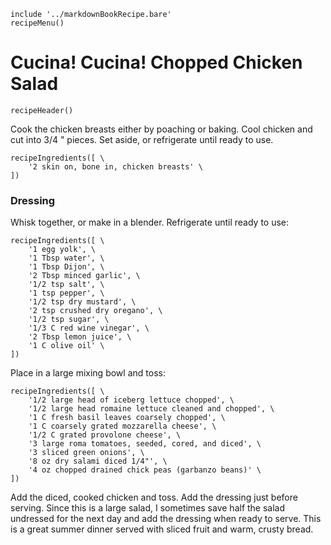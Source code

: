 ~~~ markdown-script
include '../markdownBookRecipe.bare'
recipeMenu()
~~~

# Cucina! Cucina! Chopped Chicken Salad

~~~ markdown-script
recipeHeader()
~~~

Cook the chicken breasts either by poaching or baking. Cool chicken and cut into 3/4 " pieces. Set
aside, or refrigerate until ready to use.

~~~ markdown-script
recipeIngredients([ \
    '2 skin on, bone in, chicken breasts' \
])
~~~


### Dressing

Whisk together, or make in a blender. Refrigerate until ready to use:

~~~ markdown-script
recipeIngredients([ \
    '1 egg yolk', \
    '1 Tbsp water', \
    '1 Tbsp Dijon', \
    '2 Tbsp minced garlic', \
    '1/2 tsp salt', \
    '1 tsp pepper', \
    '1/2 tsp dry mustard', \
    '2 tsp crushed dry oregano', \
    '1/2 tsp sugar', \
    '1/3 C red wine vinegar', \
    '2 Tbsp lemon juice', \
    '1 C olive oil' \
])
~~~

Place in a large mixing bowl and toss:

~~~ markdown-script
recipeIngredients([ \
    '1/2 large head of iceberg lettuce chopped', \
    '1/2 large head romaine lettuce cleaned and chopped', \
    '1 C fresh basil leaves coarsely chopped', \
    '1 C coarsely grated mozzarella cheese', \
    '1/2 C grated provolone cheese', \
    '3 large roma tomatoes, seeded, cored, and diced', \
    '3 sliced green onions', \
    '8 oz dry salami diced 1/4"', \
    '4 oz chopped drained chick peas (garbanzo beans)' \
])
~~~

Add the diced, cooked chicken and toss. Add the dressing just before serving. Since this is a large
salad, I sometimes save half the salad undressed for the next day and add the dressing when ready to
serve. This is a great summer dinner served with sliced fruit and warm, crusty bread.
